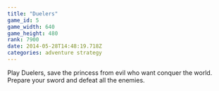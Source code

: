 ```yaml
---
title: "Duelers"
game_id: 5
game_width: 640
game_height: 480
rank: 7900
date: 2014-05-28T14:48:19.718Z
categories: adventure strategy
---
```

Play Duelers, save the princess from evil who want conquer the world. Prepare your sword and defeat all the enemies.